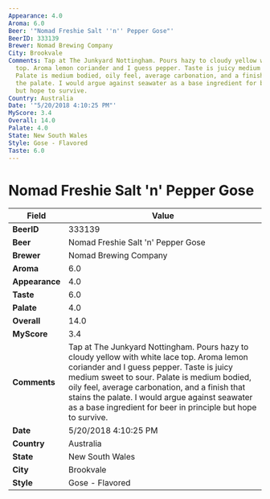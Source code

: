 ```yaml
---
Appearance: 4.0
Aroma: 6.0
Beer: '"Nomad Freshie Salt ''n'' Pepper Gose"'
BeerID: 333139
Brewer: Nomad Brewing Company
City: Brookvale
Comments: Tap at The Junkyard Nottingham. Pours hazy to cloudy yellow with white lace
  top. Aroma lemon coriander and I guess pepper. Taste is juicy medium sweet to sour.
  Palate is medium bodied, oily feel, average carbonation, and a finish that stains
  the palate. I would argue against seawater as a base ingredient for beer in principle
  but hope to survive.
Country: Australia
Date: '"5/20/2018 4:10:25 PM"'
MyScore: 3.4
Overall: 14.0
Palate: 4.0
State: New South Wales
Style: Gose - Flavored
Taste: 6.0
---
```


# Nomad Freshie Salt 'n' Pepper Gose

| Field         | Value |
|---------------|-------|
| **BeerID** | 333139 |
| **Beer** | Nomad Freshie Salt 'n' Pepper Gose |
| **Brewer** | Nomad Brewing Company |
| **Aroma** | 6.0 |
| **Appearance** | 4.0 |
| **Taste** | 6.0 |
| **Palate** | 4.0 |
| **Overall** | 14.0 |
| **MyScore** | 3.4 |
| **Comments** | Tap at The Junkyard Nottingham. Pours hazy to cloudy yellow with white lace top. Aroma lemon coriander and I guess pepper. Taste is juicy medium sweet to sour. Palate is medium bodied, oily feel, average carbonation, and a finish that stains the palate. I would argue against seawater as a base ingredient for beer in principle but hope to survive. |
| **Date** | 5/20/2018 4:10:25 PM |
| **Country** | Australia |
| **State** | New South Wales |
| **City** | Brookvale |
| **Style** | Gose - Flavored |
